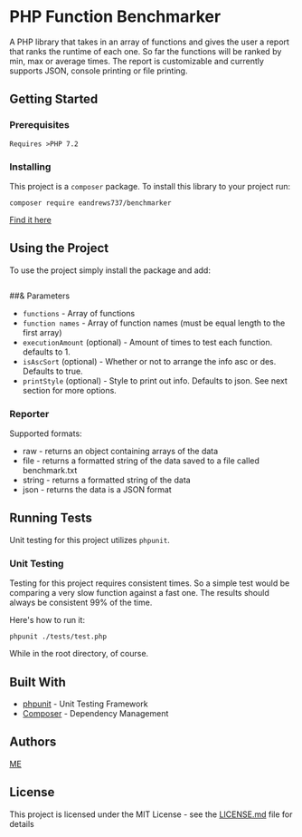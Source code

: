 # PHP Function Benchmarker

A PHP library that takes in an array of functions and gives the user a report that ranks the runtime of each one.
So far the functions will be ranked by min, max or average times.
The report is customizable and currently supports JSON, console printing or file printing.

## Getting Started

### Prerequisites

```
Requires >PHP 7.2
```

### Installing

This project is a `composer` package.
To install this library to your project run:

```
composer require eandrews737/benchmarker
```

[Find it here](https://packagist.org/packages/eandrews737/php-benchmarker)

## Using the Project

To use the project simply install the package and add:

```

```

##& Parameters

- `functions` - Array of functions
- `function names` - Array of function names (must be equal length to the first array)
- `executionAmount` (optional) - Amount of times to test each function. defaults to 1.
- `isAscSort` (optional) - Whether or not to arrange the info asc or des. Defaults to true.
- `printStyle` (optional) - Style to print out info. Defaults to json. See next section for more options.

### Reporter

Supported formats:

- raw - returns an object containing arrays of the data
- file - returns a formatted string of the data saved to a file called benchmark.txt
- string - returns a formatted string of the data
- json - returns the data is a JSON format

## Running Tests

Unit testing for this project utilizes `phpunit`.

### Unit Testing

Testing for this project requires consistent times.
So a simple test would be comparing a very slow function against a fast one.
The results should always be consistent 99% of the time.

Here's how to run it:

```
phpunit ./tests/test.php
```

While in the root directory, of course.

## Built With

- [phpunit](https://phpunit.de/getting-started/phpunit-8.html) - Unit Testing Framework
- [Composer](https://getcomposer.org/) - Dependency Management

## Authors

[ME](https://github.com/eandrews737)

## License

This project is licensed under the MIT License - see the [LICENSE.md](LICENSE.md) file for details
